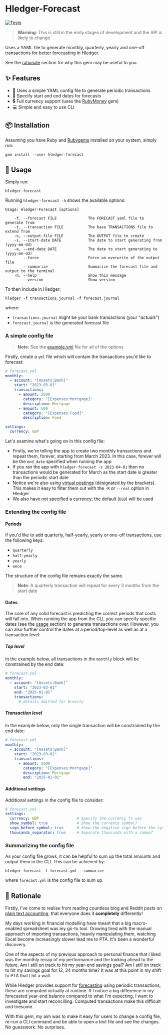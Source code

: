 # Hledger-Forecast

[![Tests](https://github.com/olimorris/hledger-forecast/actions/workflows/ci.yml/badge.svg)](https://github.com/olimorris/hledger-forecast/actions/workflows/ci.yml)

> **Warning**: This is still in the early stages of development and the API is likely to change

Uses a YAML file to generate monthly, quarterly, yearly and one-off transactions for better forecasting in [Hledger](https://github.com/simonmichael/hledger).

See the [rationale](#brain-rationale) section for why this gem may be useful to you.

## :sparkles: Features

- :book: Uses a simple YAML config file to generate periodic transactions
- :date: Specify start and end dates for forecasts
- :heavy_dollar_sign: Full currency support (uses the [RubyMoney](https://github.com/RubyMoney/money) gem)
- :computer: Simple and easy to use CLI

## :package: Installation

Assuming you have Ruby and [Rubygems](http://rubygems.org/pages/download) installed on your system, simply run:

    gem install --user hledger-forecast

## :rocket: Usage

Simply run:

    hledger-forecast

Running `hledger-forecast -h` shows the available options:

    Usage: Hledger-Forecast [options]

        -f, --forecast FILE              The FORECAST yaml file to generate from
        -t, --transaction FILE           The base TRANSACTIONS file to extend from
        -o, --output-file FILE           The OUTPUT file to create
        -s, --start-date DATE            The date to start generating from (yyyy-mm-dd)
        -e, --end-date DATE              The date to start generating to (yyyy-mm-dd)
            --force                      Force an overwrite of the output file
            --summarize                  Summarize the forecast file and output to the terminal
        -h, --help                       Show this message
            --version                    Show version

To then include in Hledger:

    hledger -f transactions.journal -f forecast.journal

where:

- `transactions.journal` might be your bank transactions (your "_actuals_")
- `forecast.journal` is the generated forecast file

### A simple config file

> **Note**: See the [example.yml](https://github.com/olimorris/hledger-forecast/blob/main/example.yml) file for all of the options

Firstly, create a `yml` file which will contain the transactions you'd like to forecast:

```yaml
# forecast.yml
monthly:
  - account: "[Assets:Bank]"
    start: "2023-03-01"
    transactions:
      - amount: 2000
        category: "[Expenses:Mortgage]"
        description: Mortgage
      - amount: 500
        category: "[Expenses:Food]"
        description: Food

settings:
  currency: GBP
```

Let's examine what's going on in this config file:

- Firstly, we're telling the app to create two monthly transactions and repeat them, forever, starting from March 2023. In this case, forever will be the `end_date` specified when running the app
- If you ran the app with `hledger-forecast -s 2023-04-01` then no transactions would be generated for March as the start date is greater than the periodic start date
- Notice we're also using [virtual postings](https://hledger.org/1.29/hledger.html#virtual-postings) (designated by the brackets). This makes it easy to filter them out with the `-R` or `--real` option in Hledger
- We also have not specified a currency; the default (`USD`) will be used

### Extending the config file

#### Periods

If you'd like to add quarterly, half-yearly, yearly or one-off transactions, use the following keys:

- `quarterly`
- `half-yearly`
- `yearly`
- `once`

The structure of the config file remains exactly the same.

> **Note**: A quarterly transaction will repeat for every 3 months from the start date

#### Dates

The core of any solid forecast is predicting the correct periods that costs will fall into. When running the app from the CLI, you can specify specific dates (see the [usage](#rocket-usage) section) to generate transactions over. However, you can also further control the dates at a period/top-level as well as at a transaction level:

##### Top level

In the example below, all transactions in the `monthly` block will be constrained by the end date:

```yaml
# forecast.yml
monthly:
  - account: "[Assets:Bank]"
    start: "2023-03-01"
    end: "2025-01-01"
    transactions:
      # details omitted for brevity
```

##### Transaction level

In the example below, only the single transaction will be constrained by the end date:

```yaml
# forecast.yml
monthly:
  - account: "[Assets:Bank]"
    start: "2023-03-01"
    transactions:
      - amount: 2000
        category: "[Expenses:Mortgage]"
        description: Mortgage
        end: "2025-01-01"
```

#### Additional settings

Additional settings in the config file to consider:

```yaml
# forecast.yml
settings:
  currency: GBP                 # Specify the currency to use
  show_symbol: true             # Show the currency symbol?
  sign_before_symbol: true      # Show the negative sign before the symbol?
  thousands_separator: true     # Separate thousands with a comma?
```

### Summarizing the config file

As your config file grows, it can be helpful to sum up the total amounts and output them in the CLI. This can be achieved by:

    hledger-forecast -f forecast.yml --summarize

where `forecast.yml` is the config file to sum up.

## :brain: Rationale

Firstly, I've come to realise from reading countless blog and Reddit posts on [plain text accounting](https://plaintextaccounting.org), that everyone does it __completely__ differently!

My days working in financial modelling have meant that a big macro-enabled spreadsheet was my go-to tool. Growing tired with the manual approach of importing transactions, heavily manipulating them, watching Excel become increasingly slower lead me to PTA. It's been a wonderful discovery.

One of the aspects of my previous approach to personal finance that I liked was the monthly recap of my performance and the looking ahead to the future. Am I still on track to hit my year-end savings goal? Am I still on track to hit my savings goal for 12, 24 months time? It was at this point in my shift to PTA that I hit a wall.

While Hledger provides support for [forecasting](https://hledger.org/1.29/hledger.html#forecasting) using periodic transactions, these are computed virtually at runtime. If I notice a big difference in my forecasted year-end balance compared to what I'm expecting, I want to investigate and start reconcilling. Computed transactions make this difficult and tiresome.

With this gem, my aim was to make it easy for users to change a config file, re-run a CLI command and be able to open a text file and see the changes. No guesswork. No surprises.
